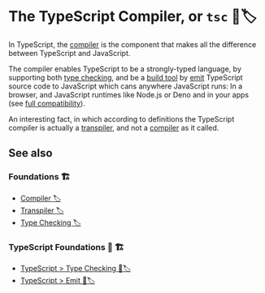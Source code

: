 # The TypeScript Compiler, or `tsc` 🔵🏷️

In TypeScript, the [compiler](../../foundations/compiler.md) is the component that makes all the difference between TypeScript and JavaScript.

The compiler enables TypeScript to be a strongly-typed language, by supporting both [type checking](./type-checking.md), and be a [build tool](../../foundations/build.md#build-tools) by [emit](./emit.md) TypeScript source code to JavaScript which cans anywhere JavaScript runs: In a browser, and JavaScript runtimes like Node.js or Deno and in your apps (see [full compatibility](../../foundations/modules/modules-compatibility.md)).

An interesting fact, in which according to definitions the TypeScript compiler is actually a [transpiler](../../foundations/transpiler.md), and not a [compiler](../../foundations/compiler.md) as it called.

## See also

### Foundations 🏗️

- [Compiler 🏷️](../../foundations/compiler.md)
- [Transpiler 🏷️](../../foundations/transpiler.md)
- [Type Checking 🏷️](../../foundations/type-checking.md)

### TypeScript Foundations 🔵 🏗️

- [TypeScript > Type Checking 🔵🏷️](./type-checking.md)
- [TypeScript > Emit 🔵🏷️](./emit.md)

<!-- While JavaScript is typically associated with browsers, it can also work on servers or the command line with Node.js. Typescript's build process is composed of Node.js scripts. -->

<!-- , because it "compiles" TypeScript code into JavaScript and not a binary code, which means the it leaves Node.js or browsers the task to interpret the output JavaScript into machine code. -->

<!-- Because TypeScript broke into the JS eco-system replacing JavaScript development with strongly-typed language, on the technical side it constraints the TypeScript compiler to not only [emit](./emit.md) code, but also [type-checking](./type-checking.md) it, Unlike other [transpiler](../../foundations/transpiler.md)s such as Babel. -->

<!-- ## The Technical Implementation

The scripts for the typescript project can be found in their [package.json](https://github.com/microsoft/TypeScript/blob/main/package.json) file. The `build:compiler` script runs this [gulpfile](https://github.com/microsoft/TypeScript/blob/main/Gulpfile.mjs), and part of what the gulp file does is run [this file](https://github.com/microsoft/TypeScript/blob/main/scripts/build/projects.mjs). That file executes `./lib/tsc`, thus running the typescript [compiler](../../foundations/transpiler.md) that's found in the `lib` directory, which then compiles the typescript code it was passed in. Note that the result is not a binary, it's a javascript file; the same (or similar) javascript file found at `./lib/tsc` -->
